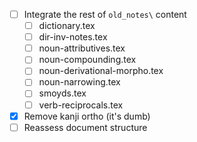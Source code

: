 - [ ] Integrate the rest of `old_notes\` content
  - [ ] dictionary.tex
  - [ ] dir-inv-notes.tex
  - [ ] noun-attributives.tex
  - [ ] noun-compounding.tex
  - [ ] noun-derivational-morpho.tex
  - [ ] noun-narrowing.tex
  - [ ] smoyds.tex
  - [ ] verb-reciprocals.tex
- [x] Remove kanji ortho (it's dumb)
- [ ] Reassess document structure
